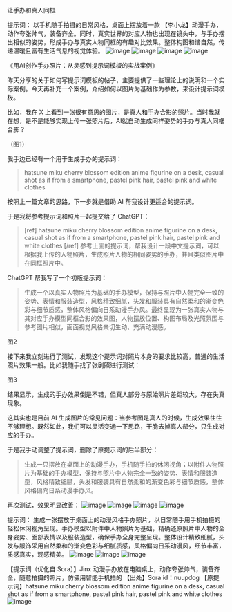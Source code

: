 让手办和真人同框

提示词：
以手机随手拍摄的日常风格，桌面上摆放着一款 【李小龙】动漫手办，动作夸张帅气，装备齐全。同时，真实世界的对应人物也出现在镜头中，与手办摆出相似的姿势，形成手办与真实人物同框的有趣对比效果。整体构图和谐自然，传递温暖且富有生活气息的视觉体验。
![image](https://github.com/user-attachments/assets/0effbe56-ba97-4c46-8831-5b91d9a5813a)
![image](https://github.com/user-attachments/assets/cf05dd07-27da-4742-a81b-4d65707dc601)
![image](https://github.com/user-attachments/assets/a842a6b8-5081-4e84-ad24-6fe78d8f223f)
![image](https://github.com/user-attachments/assets/df950929-db67-4f8c-9f79-d2976e6bd8b8)




《用AI创作手办照片：从灵感到提示词模板的实战案例》

昨天分享的关于如何写提示词模板的帖子，主要提供了一些理论上的说明和一个实际案例。今天再补充一个案例，介绍如何以图片为基础作为参数，来设计提示词模板。

比如，我在 X 上看到一张很有意思的图片，是真人和手办合影的照片。当时我就在想，是不是能够实现上传一张照片后，AI就自动生成同样姿势的手办与真人同框合影？

（图1）

我手边已经有一个用于生成手办的提示词：

> hatsune miku cherry blossom edition anime figurine on a desk, casual shot as if from a smartphone, pastel pink hair, pastel pink and white clothes

按照上一篇文章的思路，下一步就是借助 AI 帮我设计更适合的提示词。

于是我将参考提示词和照片一起提交给了 ChatGPT：

> \[ref]
> hatsune miku cherry blossom edition anime figurine on a desk, casual shot as if from a smartphone, pastel pink hair, pastel pink and white clothes
> \[/ref]
> 参考上面的提示词，帮我设计一段中文提示词，可以根据我上传的人物照片，生成照片人物的相同姿势的手办，并且类似图片中在同框照片中。

ChatGPT 帮我写了一个初版提示词：

> 生成一个以真实人物照片为基础的手办模型，保持与照片中人物完全一致的姿势、表情和服装造型，风格精致细腻，头发和服装具有自然柔和的渐变色彩与细节质感，整体风格偏向日系动漫手办风。最终呈现为一张真实人物与其对应手办模型同框合影的效果图，人物摆放位置、构图布局及光照氛围与参考图片相似，画面视觉风格亲切生动、充满动漫感。

图2

接下来我立刻进行了测试，发现这个提示词对照片本身的要求比较高，普通的生活照片效果一般。比如我随手找了张剧照进行测试：

图3

结果显示，生成的手办效果倒是不错，但真人部分与原始照片差距较大，存在失真现象。

这其实也是目前 AI 生成图片的常见问题：当参考图是真人的时候，生成效果往往不够理想。既然如此，我们可以灵活变通一下思路，干脆去掉真人部分，只生成对应的手办。

于是我手动调整了提示词，删除了原提示词的后半部分：

> 生成一只摆放在桌面上的动漫手办，手机随手拍的休闲视角；以附件人物照片为基础的手办模型，保持与照片中人物完全一致的姿势、表情和服装造型，风格精致细腻，头发和服装具有自然柔和的渐变色彩与细节质感，整体风格偏向日系动漫手办风。

再次测试，效果明显改善：
![image](https://github.com/user-attachments/assets/601e8d6c-a7b7-462f-abe5-2116f871c932)
![image](https://github.com/user-attachments/assets/a58efceb-d995-4495-a7ea-785933e6fd68)
![image](https://github.com/user-attachments/assets/0d13949a-1a0e-4a0e-8cc5-7c6c61c35725)
![image](https://github.com/user-attachments/assets/8ed5f251-76f0-46d8-8514-5c88c21132fa)



提示词：
生成一张摆放于桌面上的动漫风格手办照片，以日常随手用手机拍摄的轻松休闲视角呈现。手办模型以附件中人物照片为基础，精确还原照片中人物的全身姿势、面部表情以及服装造型，确保手办全身完整呈现。整体设计精致细腻，头发与服饰采用自然柔和的渐变色彩与细腻质感，风格偏向日系动漫风，细节丰富，质感真实，观感精美。
![image](https://github.com/user-attachments/assets/96c620b9-c2ba-4861-933e-e30bd8be6832)
![image](https://github.com/user-attachments/assets/fadd10ac-b94f-48f7-9164-9554a97b1c8b)
![image](https://github.com/user-attachments/assets/ef40d7e8-d1d4-4911-a483-77c740aaee7e)



【提示词（优化自 Sora）】Jinx 动漫手办放在电脑桌上，动作夸张帅气，装备齐全，随意拍摄的照片，仿佛用智能手机拍的
【出处】Sora id：nuupdog
【原提示词】hatsune miku cherry blossom edition anime figurine on a desk, casual shot as if from a smartphone, pastel pink hair, pastel pink and white clothes
![image](https://github.com/user-attachments/assets/01f7500d-01ef-4df7-b92b-dd386516c182)
